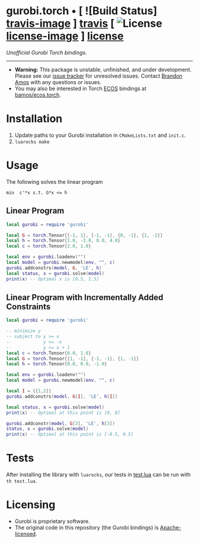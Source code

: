# gurobi.torch • [ ![Build Status] [travis-image] ] [travis] [ ![License] [license-image] ] [license]

*Unofficial Gurobi Torch bindings.*

[travis-image]: https://travis-ci.org/bamos/gurobi.torch.png?branch=master
[travis]: http://travis-ci.org/bamos/gurobi.torch

[license-image]: http://img.shields.io/badge/license-Apache--2-blue.svg?style=flat
[license]: LICENSE

---

+ **Warning:** This package is unstable, unfinished, and under development.
  Please see our [issue tracker](https://github.com/bamos/gurobi.torch/issues)
  for unresolved issues.
  Contact [Brandon Amos](http://bamos.github.io) with any questions
  or issues.
+ You may also be interested in Torch
  [ECOS](https://github.com/embotech/ecos) bindings at
  [bamos/ecos.torch](https://github.com/bamos/ecos.torch).

# Installation

1. Update paths to your Gurobi installation in `CMakeLists.txt` and `init.c`.
2. `luarocks make`

# Usage

The following solves the linear program

```
min  c'*x s.t. G*x <= h
```

## Linear Program

```lua
local gurobi = require 'gurobi'

local G = torch.Tensor{{-1, 1}, {-1, -1}, {0, -1}, {1, -2}}
local h = torch.Tensor{1.0, -2.0, 0.0, 4.0}
local c = torch.Tensor{2.0, 1.0}

local env = gurobi.loadenv("")
local model = gurobi.newmodel(env, "", c)
gurobi.addconstrs(model, G, 'LE', h)
local status, x = gurobi.solve(model)
print(x) -- Optimal x is [0.5, 1.5]
```

## Linear Program with Incrementally Added Constraints
```lua
local gurobi = require 'gurobi'

-- minimize y
-- subject to y >= x
--            y >= -x
--            y >= x + 1
local c = torch.Tensor{0.0, 1.0}
local G = torch.Tensor{{1, -1}, {-1, -1}, {1, -1}}
local h = torch.Tensor{0.0, 0.0, -1.0}

local env = gurobi.loadenv("")
local model = gurobi.newmodel(env, "", c)

local I = {{1,2}}
gurobi.addconstrs(model, G[I], 'LE', h[I])

local status, x = gurobi.solve(model)
print(x) -- Optimal at this point is [0, 0]

gurobi.addconstr(model, G[3], 'LE', h[3])
status, x = gurobi.solve(model)
print(x) -- Optimal at this point is [-0.5, 0.5]
```

# Tests

After installing the library with `luarocks`, our tests in
[test.lua](https://github.com/bamos/ecos.torch/blob/master/test.lua)
can be run with `th test.lua`.

# Licensing

+ Gurobi is proprietary software.
+ The original code in this repository (the Gurobi bindings) is
  [Apache-licensed](https://github.com/bamos/ecos.torch/blob/master/LICENSE).
